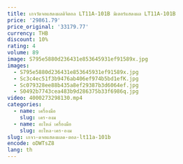 ```yaml
---
title: เกจวัดจอแสดงผลดิจิตอล LT11A-101B มิเตอร์แสดงผล LT11A-101B
price: '29861.79'
price_original: '33179.77'
currency: THB
discount: 10%
rating: 4
volume: 89
image: S795e5880d236431e853645931ef91589x.jpg
images:
  - S795e5880d236431e853645931ef91589x.jpg
  - Sc3c4ec51f3b9476ab406ef974b5bd1efK.jpg
  - Sc079328ee88b435a8ef29387b3d6064ef.jpg
  - S0492b7743cea483b9d286375b33f6986q.jpg
video: 4000273298130.mp4
categories:
  - name: เครื่องมือ
    slug: เคร-องม
  - name: อะไหล่ เครื่องมือ
    slug: อะไหล-เคร-องม
slug: เกจว-ดจอแสดงผลด-ตอล-lt11a-101b
encode: oDWTsZ8
lang: th
---
```

  